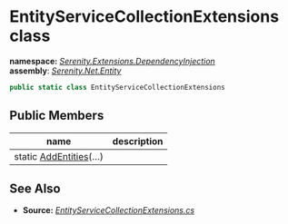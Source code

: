 # EntityServiceCollectionExtensions class
**namespace:** *[Serenity.Extensions.DependencyInjection](../README.md#serenity.extensions.dependencyinjection-namespace)*   **assembly**: *[Serenity.Net.Entity](../README.md)*

```csharp
public static class EntityServiceCollectionExtensions
```

## Public Members

| name | description |
| --- | --- |
| static [AddEntities](EntityServiceCollectionExtensions/AddEntities.md)(…) |  |

## See Also

* **Source:** *[EntityServiceCollectionExtensions.cs](https://github.com/serenity-is/Serenity/blob/master/src/Serenity.Net.Entity/Extensions/EntityServiceCollectionExtensions.cs)*